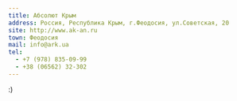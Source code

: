 ```yaml
---
title: Абсолют Крым
address: Россия, Республика Крым, г.Феодосия, ул.Советская, 20
site: http://www.ak-an.ru
town: Феодосия
mail: info@ark.ua
tel:
  - +7 (978) 835-09-99
  - +38 (06562) 32-302
---
```

:)